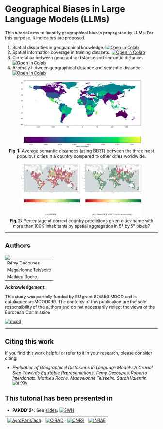 # Geographical Biases in Large Language Models (LLMs)

This tutorial aims to identify geographical biases propagated by LLMs. For this purpose, 4 indicators are proposed.

1. Spatial disparities in geographical knowledge. [![Open In Colab](https://colab.research.google.com/assets/colab-badge.svg)](https://colab.research.google.com/github/tetis-nlp/geographical-biases-in-llms/blob/master/.src/0000.ipynb)
2. Spatial information coverage in training datasets. [![Open In Colab](https://colab.research.google.com/assets/colab-badge.svg)](https://colab.research.google.com/github/tetis-nlp/geographical-biases-in-llms/blob/master/.src/0001.ipynb)
3. Correlation between geographic distance and semantic distance. [![Open In Colab](https://colab.research.google.com/assets/colab-badge.svg)](https://colab.research.google.com/github/tetis-nlp/geographical-biases-in-llms/blob/master/.src/0002.ipynb)
4. Anomaly between geographical distance and semantic distance. [![Open In Colab](https://colab.research.google.com/assets/colab-badge.svg)](https://colab.research.google.com/github/tetis-nlp/geographical-biases-in-llms/blob/master/.src/0003.ipynb)

<p align="center">
  <img src="readme.ressources/World_aggregated_bert.png" alt="Semantic Distances" width="400"/><br/>
  <strong>Fig. 1:</strong> Average semantic distances (using BERT) between the three most populous cities in a country compared to other cities worldwide.
</p>

<p align="center">
  <img src="readme.ressources/percentage_correct_country_predictions_for_100kinhab_cities.png" alt="Semantic Distances" width="400"/><br/>
  <strong>Fig. 2:</strong> Percentage of correct country predictions given cities name with more than 100K inhabitants by spatial aggregation in 5° by 5° pixels?
</p>


-----
## Authors

<img align="left" src="https://www.umr-tetis.fr/images/logo-header-tetis.png">


|           |
|----------------------|
| Rémy Decoupes        |
| Maguelonne Teisseire |
| Mathieu Roche        |

**Acknowledgement**:

This study was partially funded by EU grant 874850 MOOD and is catalogued as MOOD099. The contents of
this publication are the sole responsibility of the authors and do not necessarily reflect the views of the European
Commission

<a href="https://mood-h2020.eu/"><img src="https://mood-h2020.eu/wp-content/uploads/2020/10/logo_Mood_texte-dessous_CMJN_vecto-300x136.jpg" alt="mood"/></a> 


---
## Citing this work

If you find this work helpful or refer to it in your research, please consider citing:

+ *Evaluation of Geographical Distortions in Language Models: A Crucial Step Towards Equitable Representations, Rémy Decoupes, Roberto Interdonato, Mathieu Roche, Maguelonne Teisseire, Sarah Valentin*. 
[![arXiv](https://img.shields.io/badge/arXiv-2404.17401-b31b1b.svg)](https://arxiv.org/abs/2404.17401)

## This tutorial has been presented in

- **PAKDD'24**: See [slides](slides/PAKDD2024_Tutorial_LM_Spatial.pdf). [![SWH](https://archive.softwareheritage.org/badge/swh:1:rev:7a5b8799435c1bc858fde76347347a7ef44f0053/)](https://archive.softwareheritage.org/swh:1:rev:7a5b8799435c1bc858fde76347347a7ef44f0053;origin=https://github.com/tetis-nlp/geographical-biases-in-llms;visit=swh:1:snp:6dad1d279a108a591059f4a006d379285bb2a575)


|   |   |   |   |
|---|---|---|---|
| <a href="https://www.agroparistech.fr/"><img src="https://ecampus.paris-saclay.fr/pluginfile.php/422294/coursecat/description/logo_sansbaseline.png" alt="AgroParisTech"/></a> | <a href="https://www.cirad.fr/"><img src="https://en.agreenium.fr/sites/default/files/styles/large/public/CIRAD.jpg" alt="CIRAD" /></a> | <a href="https://www.cnrs.fr"><img src="https://upload.wikimedia.org/wikipedia/fr/thumb/7/72/Logo_Centre_national_de_la_recherche_scientifique_%282023-%29.svg/langfr-130px-Logo_Centre_national_de_la_recherche_scientifique_%282023-%29.svg.png" alt="CNRS"/></a> | <a href="https://www.inrae.fr"><img src="https://www.inrae.fr/themes/custom/inrae_socle/logo.svg" alt="INRAE" /></a> |
